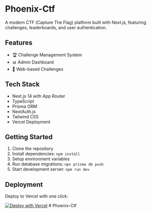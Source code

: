 # Phoenix-Ctf 
 
A modern CTF (Capture The Flag) platform built with Next.js, featuring challenges, leaderboards, and user authentication. 
 
## Features 
- 🏆 Challenge Management System 
- 📊 Admin Dashboard 
- 🎯 Web-based Challenges 
 
## Tech Stack 
- Next.js 14 with App Router 
- TypeScript 
- Prisma ORM 
- NextAuth.js 
- Tailwind CSS 
- Vercel Deployment 
 
## Getting Started 
 
1. Clone the repository 
2. Install dependencies: `npm install` 
3. Setup environment variables 
4. Run database migrations: `npx prisma db push` 
5. Start development server: `npm run dev` 
 
## Deployment 
 
Deploy to Vercel with one click: 
 
[![Deploy with Vercel](https://vercel.com/button)](https://vercel.com/new/clone?repository-url=https://github.com/jonalexanderhere/Phoenix-Ctf) 
#   P h o e n i x - C t f  
 